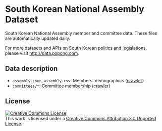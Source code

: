 South Korean National Assembly Dataset
======================================

South Korean National Assembly member and committee data.
These files are automatically updated daily.

For more datasets and APIs on South Korean politics and legislations, please visit http://data.popong.com.

## Data description

- `assembly.json`, `assembly.csv`: Members' demographics ([crawler](https://github.com/teampopong/crawlers#national_assembly))
- `committees/*`: Committee membership ([crawler](https://github.com/teampopong/crawlers#committee_list))

## License
<a rel="license" href="http://creativecommons.org/licenses/by/3.0/"><img alt="Creative Commons License" style="border-width:0" src="http://i.creativecommons.org/l/by/3.0/88x31.png" /></a><br />This work is licensed under a <a rel="license" href="http://creativecommons.org/licenses/by/3.0/">Creative Commons Attribution 3.0 Unported License</a>.
